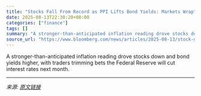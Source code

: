```yaml
---
title: "Stocks Fall From Record as PPI Lifts Bond Yields: Markets Wrap"
date: 2025-08-13T22:30:20+08:00
categories: ["finance"]
tags: []
summary: "A stronger-than-anticipated inflation reading drove stocks down and bond yields higher, with traders trimming bets the Federal Reserve will cut interest rates next month."
source_url: "https://www.bloomberg.com/news/articles/2025-08-13/stock-market-today-dow-s-p-live-updates"
---
```


A stronger-than-anticipated inflation reading drove stocks down and bond yields higher, with traders trimming bets the Federal Reserve will cut interest rates next month.

---

*来源: [原文链接](https://www.bloomberg.com/news/articles/2025-08-13/stock-market-today-dow-s-p-live-updates)*
